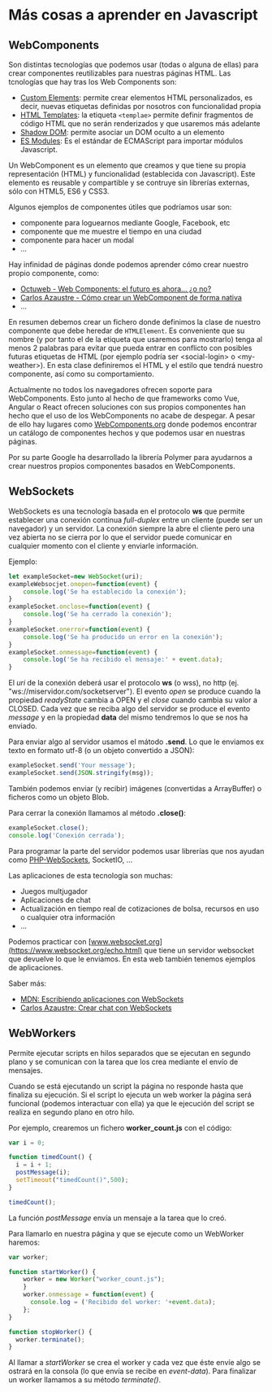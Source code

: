 # Más cosas a aprender en Javascript

## WebComponents
Son distintas tecnologías que podemos usar (todas o alguna de ellas) para crear componentes reutilizables para nuestras páginas HTML. Las tcnologías que hay tras los Web Components son:
* [Custom Elements](https://developer.mozilla.org/en-US/docs/Web/Web_Components/Using_custom_elements): permite crear elementos HTML personalizados, es decir, nuevas etiquetas definidas por nosotros con funcionalidad propia
* [HTML Templates](https://developer.mozilla.org/en-US/docs/Web/HTML/Element/template): la etiqueta `<templae>` permite definir fragmentos de código HTML que no serán renderizados y que usaremos más adelante
* [Shadow DOM](https://developer.mozilla.org/en-US/docs/Web/Web_Components/Using_shadow_DOM): permite asociar un DOM oculto a un elemento
* [ES Modules](https://html.spec.whatwg.org/multipage/webappapis.html#integration-with-the-javascript-module-system): Es el estándar de ECMAScript para importar módulos Javascript.

Un WebComponent es un elemento que creamos y que tiene su propia representación (HTML) y funcionalidad (establecida con Javascript). Este elemento es reusable y compartible y se contruye sin librerías externas, sólo con HTML5, ES6 y CSS3.

Algunos ejemplos de componentes útiles que podríamos usar son:
* componente para loguearnos mediante Google, Facebook, etc
* componente que me muestre el tiempo en una ciudad
* componente para hacer un modal
* ...

Hay infinidad de páginas donde podemos aprender cómo crear nuestro propio componente, como:
* [Octuweb - Web Components: el futuro es ahora… ¿o no?](https://octuweb.com/web-components-el-futuro-es-ahora-o-no/)
* [Carlos Azaustre - Cómo crear un WebComponent de forma nativa](https://www.youtube.com/watch?v=8bcfgXePHnk&feature=em-subs_digest)
* ...

En resumen debemos crear un fichero donde definimos la clase de nuestro componente que debe heredar de `HTMLElement`. Es conveniente que su nombre (y por tanto el de la etiqueta que usaremos para mostrarlo) tenga al menos 2 palabras para evitar que pueda entrar en conflicto con posibles futuras etiquetas de HTML (por ejemplo podría ser \<social-login> o \<my-weather>). En esta clase definiremos el HTML y el estilo que tendrá nuestro componente, así como su comportamiento.

Actualmente no todos los navegadores ofrecen soporte para WebComponents. Esto junto al hecho de que frameworks como Vue, Angular o React ofrecen soluciones con sus propios componentes han hecho que el uso de los WebComponents no acabe de despegar. A pesar de ello hay lugares como [WebComponents.org](https://www.webcomponents.org/) donde podemos encontrar un catálogo de componentes hechos y que podemos usar en nuestras páginas.

Por su parte Google ha desarrollado la librería Polymer para ayudarnos a crear nuestros propios componentes basados en WebComponents.

## WebSockets
WebSockets es una tecnología basada en el protocolo **ws** que permite establecer una conexión continua _full-duplex_ entre un cliente (puede ser un navegador) y un servidor. La conexión siempre la abre el cliente pero una vez abierta no se cierra por lo que el servidor puede comunicar en cualquier momento con el cliente y enviarle información.

Ejemplo:
```javascript
let exampleSocket=new WebSocket(uri);
exampleWebsocjet.onopen=function(event) {
    console.log('Se ha establecido la conexión');
}
exampleSocket.onclose=function(event) {
    console.log('Se ha cerrado la conexión');
}
exampleSocket.onerror=function(event) {
    console.log('Se ha producido un error en la conexión');
}
exampleSocket.onmessage=function(event) {
    console.log('Se ha recibido el mensaje:' + event.data);
}
```

El _uri_ de la conexión deberá usar el protocolo **ws** (o wss), no http (ej. "ws://miservidor.com/socketserver"). El evento _open_ se produce cuando la propiedad _readyState_ cambia a OPEN y el _close_ cuando cambia su valor a CLOSED. Cada vez que se reciba algo del servidor se produce el evento _message_ y en la propiedad **data** del mismo tendremos lo que se nos ha enviado.

Para enviar algo al servidor usamos el mátodo **.send**. Lo que le enviamos ex texto en formato utf-8 (o un objeto convertido a JSON):
```javascript
exampleSocket.send('Your message');
exampleSocket.send(JSON.stringify(msg));
```

También podemos enviar (y recibir) imágenes (convertidas a ArrayBuffer) o ficheros como un objeto Blob.

Para cerrar la conexión llamamos al método **.close()**:
```javascript
exampleSocket.close();
console.log('Conexión cerrada');
```

Para programar la parte del servidor podemos usar librerías que nos ayudan como [PHP-WebSockets](https://github.com/ghedipunk/PHP-WebSockets), SocketIO, ...

Las aplicaciones de esta tecnología son muchas:
* Juegos multjugador
* Aplicaciones de chat
* Actualización en tiempo real de cotizaciones de bolsa, recursos en uso o cualquier otra información
* ...

Podemos practicar con [www.websocket.org](https://www.websocket.org/echo.html) que tiene un servidor websocket que devuelve lo que le enviamos. En esta web también tenemos ejemplos de aplicaciones.

Saber más:
* [MDN: Escribiendo aplicaciones con WebSockets](https://developer.mozilla.org/es/docs/WebSockets-840092-dup/Writing_WebSocket_client_applications)
* [Carlos Azaustre: Crear chat con WebSockets](https://www.youtube.com/watch?v=ppiAvvkvAz0)

## WebWorkers
Permite ejecutar scripts en hilos separados que se ejecutan en segundo plano y se comunican con la tarea que los crea mediante el envío de mensajes.

Cuando se está ejecutando un script la página no responde hasta que finaliza su ejecución. Si el script lo ejecuta un web worker la página será funcional (podemos interactuar con ella) ya que le ejecución del script se realiza en segundo plano en otro hilo.

Por ejemplo, crearemos un fichero **worker_count.js** con el código:
```javascript
var i = 0;

function timedCount() {
  i = i + 1;
  postMessage(i);
  setTimeout("timedCount()",500);
}

timedCount();
```

La función _postMessage_ envía un mensaje a la tarea que lo creó.

Para llamarlo en nuestra página y que se ejecute como un WebWorker haremos:
```javascript
var worker;

function startWorker() {
    worker = new Worker("worker_count.js");
    }
    worker.onmessage = function(event) {
      console.log = ('Recibido del worker: '+event.data);
    };
}

function stopWorker() { 
  worker.terminate();
}
```

Al llamar a _startWorker_ se crea el worker y cada vez que éste envíe algo se ostrará en la consola (lo que envía se recibe en _event-data_). Para finalizar un worker llamamos a su método _terminate()_.
